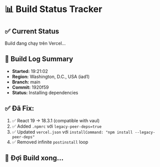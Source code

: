 # 📊 Build Status Tracker

## ✅ Current Status
Build đang chạy trên Vercel...

## 📝 Build Log Summary
- **Started:** 19:21:02
- **Region:** Washington, D.C., USA (iad1)
- **Branch:** main
- **Commit:** 1920f59
- **Status:** Installing dependencies

## ✅ Đã Fix:
1. ✅ React 19 → 18.3.1 (compatible with vaul)
2. ✅ Added `.npmrc` với `legacy-peer-deps=true`
3. ✅ Updated `vercel.json` với `installCommand: "npm install --legacy-peer-deps"`
4. ✅ Removed infinite `postinstall` loop

## 🎯 Đợi Build xong...


